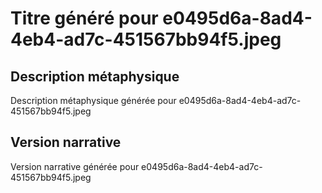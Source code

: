 # Titre généré pour e0495d6a-8ad4-4eb4-ad7c-451567bb94f5.jpeg

## Description métaphysique
Description métaphysique générée pour e0495d6a-8ad4-4eb4-ad7c-451567bb94f5.jpeg

## Version narrative
Version narrative générée pour e0495d6a-8ad4-4eb4-ad7c-451567bb94f5.jpeg
